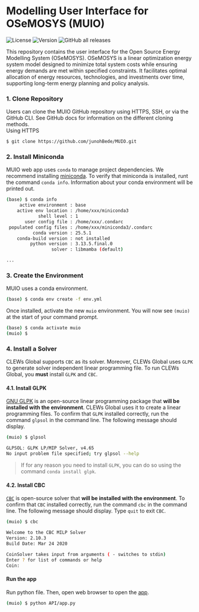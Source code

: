 # Modelling User Interface for OSeMOSYS (MUIO)

![License](https://img.shields.io/github/license/OSeMOSYS/MUIO)
![Version](https://img.shields.io/github/v/release/OSeMOSYS/MUIO)
![GitHub all releases](https://img.shields.io/github/downloads/OSeMOSYS/MUIO/total)

This repository contains the user interface for the Open Source Energy Modelling System (OSeMOSYS). OSeMOSYS is a linear optimization energy system model designed to minimize total system costs while ensuring energy demands are met within specified constraints. It facilitates optimal allocation of energy resources, technologies, and investments over time, supporting long-term energy planning and policy analysis.

### 1. Clone Repository  
  
Users can clone the MUIO GitHub repository using HTTPS, SSH, or via the GitHub CLI. See GitHub docs for information on the different cloning methods.  
Using HTTPS  
  
```bash  
$ git clone https://github.com/junohBede/MUIO.git
```  
  
### 2. Install Miniconda   
  
MUIO web app uses `conda` to manage project dependencies. We recommend installing [miniconda](https://www.anaconda.com/docs/getting-started/miniconda/install). To verify that miniconda is installed, runt the command `conda info`. Information about your conda environment will be printed out. 

```bash
(base) $ conda info           
     active environment : base
    active env location : /home/xxx/miniconda3
            shell level : 1
       user config file : /home/xxx/.condarc
 populated config files : /home/xxx/miniconda3/.condarc
          conda version : 25.5.1
    conda-build version : not installed
         python version : 3.13.5.final.0
                 solver : libmamba (default)

...
```

### 3. Create the Environment 

MUIO uses a conda environment.

```bash
(base) $ conda env create -f env.yml 


```

Once installed, activate the new `muio` environment. You will now see `(muio)` at the start of your command prompt.

```bash
(base) $ conda activate muio
(muio) $ 
```

### 4. Install a Solver 

CLEWs Global supports `CBC` as its solver. Moreover, CLEWs Global uses `GLPK` to generate solver independent linear programming file. To run CLEWs Global, you **must** install `GLPK` and `CBC`. 

#### 4.1. Install GLPK

[GNU GLPK](https://www.gnu.org/software/glpk/) is an open-source linear programming package that **will be installed with the environment**. CLEWs Global uses it to create a linear programming files. To confirm that `GLPK` installed correctly, run the command `glpsol` in the command line. The following message should display. 

```bash 
(muio) $ glpsol

GLPSOL: GLPK LP/MIP Solver, v4.65
No input problem file specified; try glpsol --help
```

>If for any reason you need to install `GLPK`, you can do so using the command `conda install glpk`.

#### 4.2. Install CBC

[`CBC`](https://github.com/coin-or/Cbc) is open-source solver that **will be installed with the environment**. To confirm that `CBC` installed correctly, run the command `cbc` in the command line. The following message should display. Type `quit` to exit `CBC`.

```bash
(muio) $ cbc

Welcome to the CBC MILP Solver 
Version: 2.10.3 
Build Date: Mar 24 2020 

CoinSolver takes input from arguments ( - switches to stdin)
Enter ? for list of commands or help
Coin:
 ```

#### Run the app

Run python file. Then, open web browser to open the [app](http://127.0.0.1:5002/#/).

```bash
(muio) $ python API/app.py
 ```
